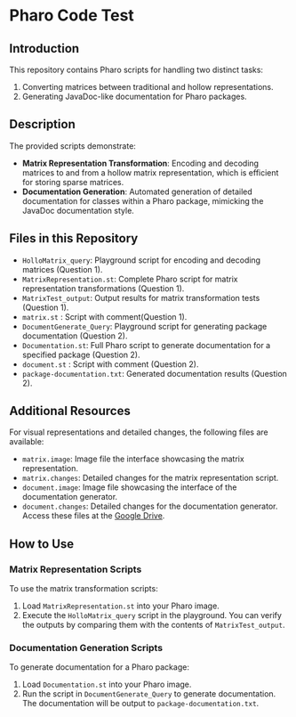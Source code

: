 
# Pharo Code Test

## Introduction
This repository contains Pharo scripts for handling two distinct tasks:
1. Converting matrices between traditional and hollow representations.
2. Generating JavaDoc-like documentation for Pharo packages.

## Description
The provided scripts demonstrate:
- **Matrix Representation Transformation**: Encoding and decoding matrices to and from a hollow matrix representation, which is efficient for storing sparse matrices.
- **Documentation Generation**: Automated generation of detailed documentation for classes within a Pharo package, mimicking the JavaDoc documentation style.

## Files in this Repository
- `HolloMatrix_query`: Playground script for encoding and decoding matrices (Question 1).
- `MatrixRepresentation.st`: Complete Pharo script for matrix representation transformations (Question 1).
- `MatrixTest_output`: Output results for matrix transformation tests (Question 1).
- `matrix.st` : Script with comment(Question 1).
- `DocumentGenerate_Query`: Playground script for generating package documentation (Question 2).
- `Documentation.st`: Full Pharo script to generate documentation for a specified package (Question 2).
- `document.st` : Script with comment (Question 2).
- `package-documentation.txt`: Generated documentation results (Question 2).

## Additional Resources
For visual representations and detailed changes, the following files are available:
- `matrix.image`: Image file  the interface showcasing the matrix representation.
- `matrix.changes`: Detailed changes for the matrix representation script.
- `document.image`: Image file showcasing the interface of the documentation generator.
- `document.changes`: Detailed changes for the documentation generator.
Access these files at the [Google Drive](https://drive.google.com/drive/folders/1XnviaUGmzZ3gBhoTnXEEK_jiiwVvR_Fn?usp=sharing).

## How to Use
### Matrix Representation Scripts
To use the matrix transformation scripts:
1. Load `MatrixRepresentation.st` into your Pharo image.
2. Execute the `HolloMatrix_query` script in the playground. You can verify the outputs by comparing them with the contents of `MatrixTest_output`.

### Documentation Generation Scripts
To generate documentation for a Pharo package:
1. Load `Documentation.st` into your Pharo image.
2. Run the script in `DocumentGenerate_Query` to generate documentation. The documentation will be output to `package-documentation.txt`.


